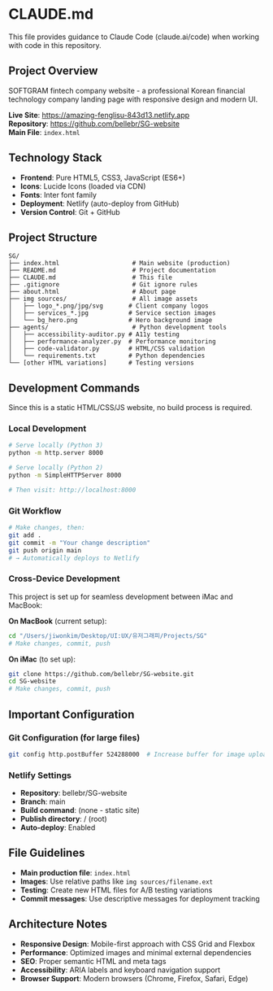 # CLAUDE.md

This file provides guidance to Claude Code (claude.ai/code) when working with code in this repository.

## Project Overview

SOFTGRAM fintech company website - a professional Korean financial technology company landing page with responsive design and modern UI.

**Live Site**: https://amazing-fenglisu-843d13.netlify.app  
**Repository**: https://github.com/bellebr/SG-website  
**Main File**: `index.html`

## Technology Stack

- **Frontend**: Pure HTML5, CSS3, JavaScript (ES6+)
- **Icons**: Lucide Icons (loaded via CDN)
- **Fonts**: Inter font family
- **Deployment**: Netlify (auto-deploy from GitHub)
- **Version Control**: Git + GitHub

## Project Structure

```
SG/
├── index.html                    # Main website (production)
├── README.md                     # Project documentation
├── CLAUDE.md                     # This file
├── .gitignore                    # Git ignore rules
├── about.html                    # About page
├── img sources/                  # All image assets
│   ├── logo_*.png/jpg/svg       # Client company logos
│   ├── services_*.jpg           # Service section images
│   └── bg_hero.png              # Hero background image
├── agents/                       # Python development tools
│   ├── accessibility-auditor.py # A11y testing
│   ├── performance-analyzer.py  # Performance monitoring
│   ├── code-validator.py        # HTML/CSS validation
│   └── requirements.txt         # Python dependencies
└── [other HTML variations]      # Testing versions
```

## Development Commands

Since this is a static HTML/CSS/JS website, no build process is required.

### Local Development
```bash
# Serve locally (Python 3)
python -m http.server 8000

# Serve locally (Python 2)  
python -m SimpleHTTPServer 8000

# Then visit: http://localhost:8000
```

### Git Workflow
```bash
# Make changes, then:
git add .
git commit -m "Your change description"
git push origin main
# → Automatically deploys to Netlify
```

### Cross-Device Development
This project is set up for seamless development between iMac and MacBook:

**On MacBook** (current setup):
```bash
cd "/Users/jiwonkim/Desktop/UI:UX/유저그래피/Projects/SG"
# Make changes, commit, push
```

**On iMac** (to set up):
```bash
git clone https://github.com/bellebr/SG-website.git
cd SG-website
# Make changes, commit, push
```

## Important Configuration

### Git Configuration (for large files)
```bash
git config http.postBuffer 524288000  # Increase buffer for image uploads
```

### Netlify Settings
- **Repository**: bellebr/SG-website
- **Branch**: main  
- **Build command**: (none - static site)
- **Publish directory**: / (root)
- **Auto-deploy**: Enabled

## File Guidelines

- **Main production file**: `index.html`
- **Images**: Use relative paths like `img sources/filename.ext`
- **Testing**: Create new HTML files for A/B testing variations
- **Commit messages**: Use descriptive messages for deployment tracking

## Architecture Notes

- **Responsive Design**: Mobile-first approach with CSS Grid and Flexbox
- **Performance**: Optimized images and minimal external dependencies  
- **SEO**: Proper semantic HTML and meta tags
- **Accessibility**: ARIA labels and keyboard navigation support
- **Browser Support**: Modern browsers (Chrome, Firefox, Safari, Edge)
